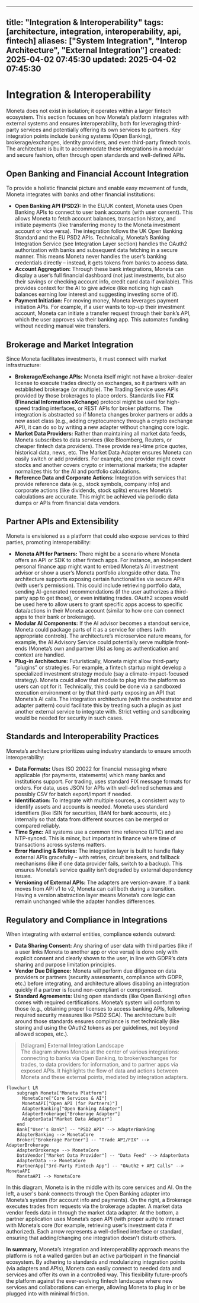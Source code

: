
---
title: "Integration & Interoperability"
tags: [architecture, integration, interoperability, api, fintech]
aliases: ["System Integration", "Interop Architecture", "External Integration"]
created: 2025-04-02 07:45:30
updated: 2025-04-02 07:45:30
---
# Integration & Interoperability

Moneta does not exist in isolation; it operates within a larger fintech ecosystem. This section focuses on how Moneta’s platform integrates with external systems and ensures interoperability, both for leveraging third-party services and potentially offering its own services to partners. Key integration points include banking systems (Open Banking), brokerage/exchanges, identity providers, and even third-party fintech tools. The architecture is built to accommodate these integrations in a modular and secure fashion, often through open standards and well-defined APIs.

## Open Banking and Financial Account Integration

To provide a holistic financial picture and enable easy movement of funds, Moneta integrates with banks and other financial institutions:
- **Open Banking API (PSD2):** In the EU/UK context, Moneta uses Open Banking APIs to connect to user bank accounts (with user consent). This allows Moneta to fetch account balances, transaction history, and initiate payments (like transferring money to the Moneta investment account or vice versa). The integration follows the UK Open Banking Standard and the EU PSD2 APIs. Technically, Moneta’s Banking Integration Service (see Integration Layer section) handles the OAuth2 authorization with banks and subsequent data fetching in a secure manner. This means Moneta never handles the user’s banking credentials directly – instead, it gets tokens from banks to access data.
- **Account Aggregation:** Through these bank integrations, Moneta can display a user’s full financial dashboard (not just investments, but also their savings or checking account info, credit card data if available). This provides context for the AI to give advice (like noticing high cash balances earning low interest and suggesting investing some of it).
- **Payment Initiation:** For moving money, Moneta leverages payment initiation APIs. For example, if a user wants to top-up their investment account, Moneta can initiate a transfer request through their bank’s API, which the user approves via their banking app. This automates funding without needing manual wire transfers.

## Brokerage and Market Integration

Since Moneta facilitates investments, it must connect with market infrastructure:
- **Brokerage/Exchange APIs:** Moneta itself might not have a broker-dealer license to execute trades directly on exchanges, so it partners with an established brokerage (or multiple). The Trading Service uses APIs provided by those brokerages to place orders. Standards like **FIX (Financial Information eXchange)** protocol might be used for high-speed trading interfaces, or REST APIs for broker platforms. The integration is abstracted so if Moneta changes broker partners or adds a new asset class (e.g., adding cryptocurrency through a crypto exchange API), it can do so by writing a new adapter without changing core logic.
- **Market Data Providers:** Rather than maintaining all market data feeds, Moneta subscribes to data services (like Bloomberg, Reuters, or cheaper fintech data providers). These provide real-time price quotes, historical data, news, etc. The Market Data Adapter ensures Moneta can easily switch or add providers. For example, one provider might cover stocks and another covers crypto or international markets; the adapter normalizes this for the AI and portfolio calculations.
- **Reference Data and Corporate Actions:** Integration with services that provide reference data (e.g., stock symbols, company info) and corporate actions (like dividends, stock splits) ensures Moneta’s calculations are accurate. This might be achieved via periodic data dumps or APIs from financial data vendors.

## Partner APIs and Extensibility

Moneta is envisioned as a platform that could also expose services to third parties, promoting interoperability:
- **Moneta API for Partners:** There might be a scenario where Moneta offers an API or SDK to other fintech apps. For instance, an independent personal finance app might want to embed Moneta’s AI investment advisor or show a user’s Moneta portfolio alongside other data. The architecture supports exposing certain functionalities via secure APIs (with user’s permission). This could include retrieving portfolio data, sending AI-generated recommendations (if the user authorizes a third-party app to get those), or even initiating trades. OAuth2 scopes would be used here to allow users to grant specific apps access to specific data/actions in their Moneta account (similar to how one can connect apps to their bank or brokerage).
- **Modular AI Components:** If the AI advisor becomes a standout service, Moneta could package parts of it as a service for others (with appropriate controls). The architecture’s microservice nature means, for example, the AI Advisory Service could potentially serve multiple front-ends (Moneta’s own and partner UIs) as long as authentication and context are handled.
- **Plug-in Architecture:** Futuristically, Moneta might allow third-party “plugins” or strategies. For example, a fintech startup might develop a specialized investment strategy module (say a climate-impact-focused strategy). Moneta could allow that module to plug into the platform so users can opt for it. Technically, this could be done via a sandboxed execution environment or by that third-party exposing an API that Moneta’s AI calls. The integration architecture (with the orchestrator and adapter pattern) could facilitate this by treating such a plugin as just another external service to integrate with. Strict vetting and sandboxing would be needed for security in such cases.

## Standards and Interoperability Practices

Moneta’s architecture prioritizes using industry standards to ensure smooth interoperability:
- **Data Formats:** Uses ISO 20022 for financial messaging where applicable (for payments, statements) which many banks and institutions support. For trading, uses standard FIX message formats for orders. For data, uses JSON for APIs with well-defined schemas and possibly CSV for batch export/import if needed.
- **Identification:** To integrate with multiple sources, a consistent way to identify assets and accounts is needed. Moneta uses standard identifiers (like ISIN for securities, IBAN for bank accounts, etc.) internally so that data from different sources can be merged or compared reliably.
- **Time Sync:** All systems use a common time reference (UTC) and are NTP-synced. This is minor, but important in finance where time of transactions across systems matters.
- **Error Handling & Retries:** The integration layer is built to handle flaky external APIs gracefully – with retries, circuit breakers, and fallback mechanisms (like if one data provider fails, switch to a backup). This ensures Moneta’s service quality isn’t degraded by external dependency issues.
- **Versioning of External APIs:** The adapters are version-aware. If a bank moves from API v1 to v2, Moneta can call both during a transition. Having a version abstraction layer means Moneta’s core logic can remain unchanged while the adapter handles differences.
  
## Regulatory and Compliance in Integrations

When integrating with external entities, compliance extends outward:
- **Data Sharing Consent:** Any sharing of user data with third parties (like if a user links Moneta to another app or vice versa) is done only with explicit consent and clearly shown to the user, in line with GDPR’s data sharing and purpose limitation principles.
- **Vendor Due Diligence:** Moneta will perform due diligence on data providers or partners (security assessments, compliance with GDPR, etc.) before integrating, and architecture allows disabling an integration quickly if a partner is found non-compliant or compromised.
- **Standard Agreements:** Using open standards (like Open Banking) often comes with required certifications. Moneta’s system will conform to those (e.g., obtaining proper licenses to access banking APIs, following required security measures like PSD2 SCA). The architecture built around those standards ensures compliance is met technically (like storing and using the OAuth2 tokens as per guidelines, not beyond allowed scopes, etc.).

> [!diagram] External Integration Landscape  
> The diagram shows Moneta at the center of various integrations: connecting to banks via Open Banking, to broker/exchanges for trades, to data providers for information, and to partner apps via exposed APIs. It highlights the flow of data and actions between Moneta and these external points, mediated by integration adapters.

```mermaid
flowchart LR
    subgraph Moneta["Moneta Platform"]
      MonetaCore["Core Services & AI"]
      MonetaAPI["Open API (for Partners)"]
      AdapterBanking["Open Banking Adapter"]
      AdapterBrokerage["Brokerage Adapter"]
      AdapterData["Market Data Adapter"]
    end
    Bank["User's Bank"] -- "PSD2 API" --> AdapterBanking
    AdapterBanking --> MonetaCore
    Broker["Brokerage Partner"] -- "Trade API/FIX" --> AdapterBrokerage
    AdapterBrokerage --> MonetaCore
    DataVendor["Market Data Provider"] -- "Data Feed" --> AdapterData
    AdapterData --> MonetaCore
    PartnerApp["3rd-Party Fintech App"] -- "OAuth2 + API Calls" --> MonetaAPI
    MonetaAPI --> MonetaCore
```

In this diagram, Moneta is in the middle with its core services and AI. On the left, a user's bank connects through the Open Banking adapter into Moneta’s system (for account info and payments). On the right, a Brokerage executes trades from requests via the brokerage adapter. A market data vendor feeds data in through the market data adapter. At the bottom, a partner application uses Moneta’s open API (with proper auth) to interact with Moneta’s core (for example, retrieving user’s investment data if authorized). Each arrow represents a well-defined interface or standard, ensuring that adding/changing one integration doesn't disturb others.

**In summary,** Moneta’s integration and interoperability approach means the platform is not a walled garden but an active participant in the financial ecosystem. By adhering to standards and modularizing integration points (via adapters and APIs), Moneta can easily connect to needed data and services and offer its own in a controlled way. This flexibility future-proofs the platform against the ever-evolving fintech landscape where new services and collaborations can emerge, allowing Moneta to plug in or be plugged into with minimal friction.